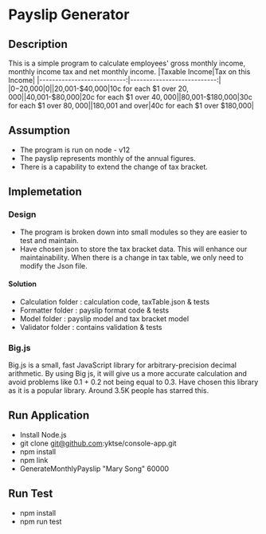 # Payslip Generator

## Description

This is a simple program to calculate employees' gross monthly income, monthly income tax and net monthly income.
|Taxable Income|Tax on this Income|
|---------------------------:|---------------------------:|
|$0-$20,000|$0|
|$20,001-$40,000|10c for each $1 over $20,000|
|$40,001-$80,000|20c for each $1 over $40,000|
|$80,001-$180,000|30c for each $1 over $80,000|
|$180,001 and over|40c for each $1 over $180,000|

## Assumption

- The program is run on node - v12
- The payslip represents monthly of the annual figures.
- There is a capability to extend the change of tax bracket.

## Implemetation

### Design

- The program is broken down into small modules so they are easier to test and maintain.
- Have chosen json to store the tax bracket data. This will enhance our maintainability. When there is a change in tax table, we only need to modify the Json file.

#### Solution

- Calculation folder : calculation code, taxTable.json & tests
- Formatter folder : payslip format code & tests
- Model folder : payslip model and tax bracket model
- Validator folder : contains validation & tests

### Big.js

Big.js is a small, fast JavaScript library for arbitrary-precision decimal arithmetic. By using Big js, it will give us a more accurate calculation and avoid problems like
0.1 + 0.2 not being equal to 0.3. Have chosen this library as it is a popular library. Around 3.5K people has starred this.

## Run Application

- Install Node.js
- git clone git@github.com:yktse/console-app.git
- npm install
- npm link
- GenerateMonthlyPayslip "Mary Song" 60000

## Run Test

- npm install
- npm run test
